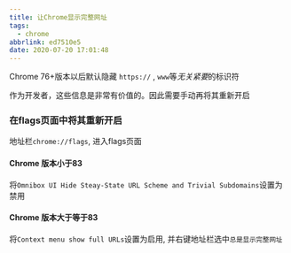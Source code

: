 ```yaml
---
title: 让Chrome显示完整网址
tags:
  - chrome
abbrlink: ed7510e5
date: 2020-07-20 17:01:48
---
```


Chrome 76+版本以后默认隐藏 `https://` , `www`等*无关紧要*的标识符

作为开发者，这些信息是非常有价值的。因此需要手动再将其重新开启

### 在flags页面中将其重新开启

地址栏`chrome://flags`, 进入flags页面

#### Chrome 版本小于83

将`Omnibox UI Hide Steay-State URL Scheme and Trivial Subdomains`设置为禁用

#### Chrome 版本大于等于83

将`Context menu show full URLs`设置为启用, 并右键地址栏选中`总是显示完整网址`
